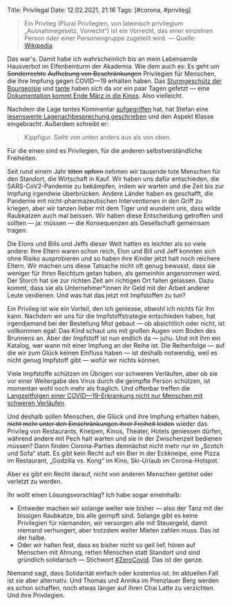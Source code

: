 Title: Privilegal
Date: 12.02.2021, 21:16
Tags: [#corona, #privileg]

> Ein Privileg (Plural Privilegien, von lateinisch privilegium „Ausnahmegesetz, Vorrecht“) ist ein Vorrecht, das einer einzelnen Person oder einer Personengruppe zugeteilt wird. — Quelle: [Wikipedia](https://de.wikipedia.org/wiki/Privileg)

Das war's. Damit habe ich wahrscheinlich bis an mein Lebensende Hausverbot im Elfenbeinturm der Akademia. Wie dem auch es: Es geht um <del>Sonderrechte</del> <del>Aufhebung von Beschränkungen</del> Privilegien für Menschen, die ihre Impfung gegen COVID—19 erhalten haben. Das [Sturmgeschütz der Bourgeoisie](https://lagedernation.org/2021/01/21/ldn225-bidens-inauguration-zero-covid-regeln-fuer-geimpfte-hochschulpruefungen-cdu-vorsitzender-laschet-fall-nawalny/) und [tante](https://tante.cc/2021/01/25/lagebesprechung/) haben sich da vor ein paar Tagen gefetzt — eine [Dokumentation kommt Ende März in die Kinos](https://de.wikipedia.org/wiki/Godzilla_vs._Kong). Also vielleicht.

Nachdem die Lage tantes Kommentar [aufgegriffen](https://lagedernation.org/2021/02/05/ldn227-impfungen-ethikrat-stellungnahme-nawalny-myanmar-putsch-lesbare-gesetzesentwuerfe/) hat, hat Stefan eine [lesenswerte Lagenachbesprechung geschrieben](https://stefan.bloggt.es/2021/02/lagenachbesprechung/) und den Aspekt Klasse eingebracht. Außerdem schreibt er:

> Kippfigur. Sieht von unten anders aus als von oben.

Für die einen sind es Privilegien, für die anderen selbstverständliche Freiheiten. 

Seit rund einem Jahr <del>töten</del> <del>opfern</del> nehmen wir tausende tote Menschen für den Standort, die Wirtschaft in Kauf. Wir haben uns dafür entschieden, die SARS-CoV2-Pandemie zu bekämpfen, indem wir warten und die Zeit bis zur Impfung irgendwie überbrücken. Andere Länder haben es geschafft, die Pandemie mit nicht-pharmazeutischen Interventionen in den Griff zu kriegen, aber wir tanzen lieber mit dem Tiger und wundern uns, dass wilde Raubkatzen auch mal beissen. Wir haben diese Entscheidung getroffen und sollten — ja: müssen — die Konsequenzen als Gesellschaft gemeinsam tragen.

Die Elons und Bills und Jeffs dieser Welt hatten es leichter als so viele andere: Ihre Eltern waren schon reich, Elon und Bill und Jeff konnten sich ohne Risiko ausprobieren und so haben ihre Kinder jetzt halt noch reichere Eltern. Wir machen uns diese Tatsache nicht oft genug bewusst, dass sie weniger für ihren Reichtum getan haben, als gemeinhin angenommen wird. Der Storch hat sie zur richten Zeit am richtigen Ort fallen gelassen. Dazu kommt, dass sie als Unternehmer\*innen ihr Geld mit der Arbeit anderer Leute verdienen. Und was hat das jetzt mit Impfstoffen zu tun?

Ein Privileg ist wie ein Vorteil, den ich geniesse, obwohl ich nichts für ihn kann. Nachdem wir uns für die Impfstoffstrategie entschieden haben, hat irgendjemand bei der Bestellung Mist gebaut — ob absichtlich oder nicht, ist vollkommen egal: Das Kind schaut uns mit großen Augen vom Boden des Brunnens an. Aber der Impfstoff ist nun endlich da — juhu. Und mit ihm ein Katalog, wer wann mit einer Impfung an der Reihe ist. Die Reihenfolge — auf die wir zum Glück keinen Einfluss haben — ist deshalb notwendig, weil es nicht genug Impfstoff gibt — wofür wir nichts können.

Viele Impfstoffe schützen im Übrigen vor schweren Verläufen, aber ob sie vor einer Weitergabe des Virus durch die geimpfte Person schützen, ist momentan wohl noch mehr als fraglich. Und offenbar treffen die [Langzeitfolgen einer COVID—19-Erkrankung nicht nur Menschen mit schweren Verläufen](https://www.deutschlandfunk.de/long-covid-was-wir-ueber-langzeitfolgen-von-covid-19-wissen.2897.de.html?dram:article_id=492315).

Und deshalb sollen Menschen, die Glück und ihre Impfung erhalten haben, <del>nicht mehr unter den Einschränkungen ihrer Freiheit leiden</del> wieder das Privileg von Restaurants, Kneipen, Kinos, Theater, Hotels geniessen dürfen, während andere mit Pech halt warten und sie in der Zwischenzeit bedienen müssen? Dann finden Corona-Parties demnächst nicht mehr nur im „Scotch und Sofa“ statt. Es gibt kein Recht auf ein Bier in der Eckkneipe, eine Pizza im Restaurant, „Godzilla vs. Kong“ im Kino, Ski-Urlaub im Corona-Hotspot. 

Aber es gibt ein Recht darauf, nicht von anderen Menschen getötet oder verletzt zu werden.

Ihr wollt einen Lösungsvorschlag? Ich habe sogar eineinhalb:

- Entweder machen wir solange weiter wie bisher — also der Tanz mit der bissigen Raubkatze, bis alle geimpft sind. Solange gibt es keine Privilegien für niemanden, wir versorgen alle mit Steuergeld, damit niemand verhungert, aber trotzdem weiter Mieten zahlen muss. Das ist der halbe.
- Oder wir halten fest, dass es bisher nicht so geil lief, hören auf Menschen mit Ahnung, retten Menschen statt Standort und sind gründlich solidarisch — Stichwort [\#ZeroCovid](https://zero-covid.org/). Das ist der ganze.

Niemand sagt, dass Solidarität einfach oder kostenlos ist. Im aktuellen Fall ist sie aber alternativ. Und Thomas und Annika im Prenzlauer Berg werden es schon schaffen, noch etwas länger auf ihren Chai Latte zu verzichten. Und ihre Privilegien.
